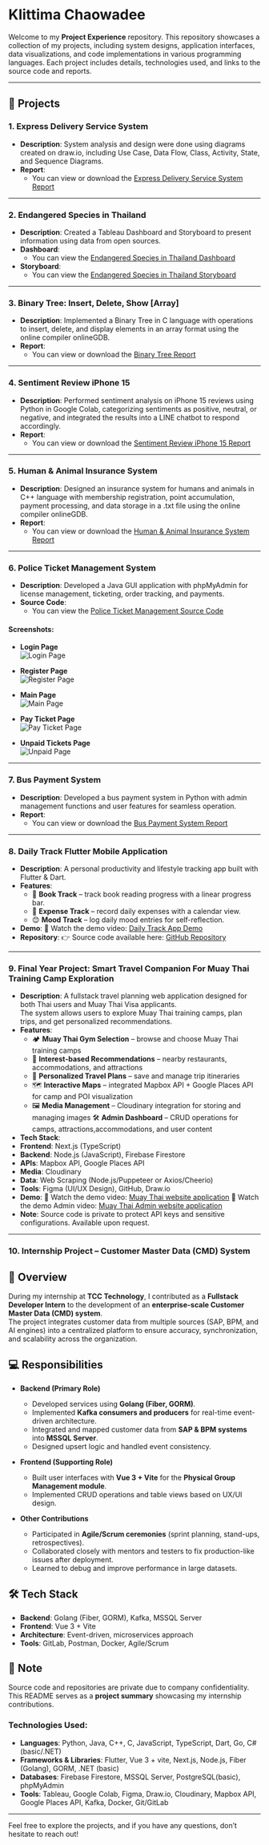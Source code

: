 # Klittima Chaowadee

Welcome to my **Project Experience** repository. This repository showcases a collection of my projects, including system designs, application interfaces, data visualizations, and code implementations in various programming languages. Each project includes details, technologies used, and links to the source code and reports.

---

## 📂 Projects

### 1. **Express Delivery Service System**
- **Description**: System analysis and design were done using diagrams created on draw.io, including Use Case, Data Flow, Class, Activity, State, and Sequence Diagrams.
- **Report**: 
  - You can view or download the [Express Delivery Service System Report](https://github.com/anniemark2522/project-resume/blob/main/assests/files/POSTMANpdf.pdf)

---

### 2. **Endangered Species in Thailand**
- **Description**: Created a Tableau Dashboard and Storyboard to present information using data from open sources.
- **Dashboard**: 
  - You can view the [Endangered Species in Thailand Dashboard](https://public.tableau.com/app/profile/klittima.chaowadee/viz/AnimalDashBoard_17361767283310/Dashboard2)
- **Storyboard**: 
  - You can view the [Endangered Species in Thailand Storyboard](https://public.tableau.com/app/profile/klittima.chaowadee/viz/AnimalStoryBoard_17361775085950/Story1)

---

### 3. **Binary Tree: Insert, Delete, Show [Array]**
- **Description**: Implemented a Binary Tree in C language with operations to insert, delete, and display elements in an array format using the online compiler onlineGDB.
- **Report**: 
  - You can view or download the [Binary Tree Report](https://github.com/anniemark2522/project-resume/blob/main/assests/files/BinaryTree.pdf)

---

### 4. **Sentiment Review iPhone 15**
- **Description**: Performed sentiment analysis on iPhone 15 reviews using Python in Google Colab, categorizing sentiments as positive, neutral, or negative, and integrated the results into a LINE chatbot to respond accordingly.
- **Report**: 
  - You can view or download the [Sentiment Review iPhone 15 Report](https://github.com/anniemark2522/project-resume/blob/main/assests/files/TheLibrary.pdf)

---

### 5. **Human & Animal Insurance System**
- **Description**: Designed an insurance system for humans and animals in C++ language with membership registration, point accumulation, payment processing, and data storage in a .txt file using the online compiler onlineGDB.
- **Report**: 
  - You can view or download the [Human & Animal Insurance System Report](https://github.com/anniemark2522/project-resume/blob/main/assests/files/Insurance.pdf)

---

### 6. **Police Ticket Management System**
- **Description**: Developed a Java GUI application with phpMyAdmin for license management, ticketing, order tracking, and payments.
- **Source Code**: 
  - You can view the [Police Ticket Management Source Code](https://github.com/anniemark2522/project-resume/tree/main/myapp/src/myapp)

#### **Screenshots:**
- **Login Page**  
  ![Login Page](https://github.com/anniemark2522/project-resume/blob/main/assests/images/login.png)
  
- **Register Page**  
  ![Register Page](https://github.com/anniemark2522/project-resume/blob/main/assests/images/register.png)

- **Main Page**  
  ![Main Page](https://github.com/anniemark2522/project-resume/blob/main/assests/images/menu.png)

- **Pay Ticket Page**  
  ![Pay Ticket Page](https://github.com/anniemark2522/project-resume/blob/main/assests/images/payticket.png)

- **Unpaid Tickets Page**  
  ![Unpaid Page](https://github.com/anniemark2522/project-resume/blob/main/assests/images/unpaid.png)

---

### 7. **Bus Payment System**
- **Description**: Developed a bus payment system in Python with admin management functions and user features for seamless operation.
- **Report**: 
  - You can view or download the [Bus Payment System Report](https://github.com/anniemark2522/project-resume/blob/main/assests/files/bus_payment_system_FULL.pdf)

---
### 8. **Daily Track Flutter Mobile Application**
- **Description**: A personal productivity and lifestyle tracking app built with Flutter & Dart.
- **Features**: 
  - 📖 **Book Track** – track book reading progress with a linear progress bar.
  - 💸 **Expense Track** – record daily expenses with a calendar view.
  - 😊 **Mood Track** – log daily mood entries for self-reflection.
- **Demo**:
🎥 Watch the demo video: [Daily Track App Demo](assests/clip/RecordDailytrack.mp4)
- **Repository**:
👉 Source code available here: [GitHub Repository](https://github.com/anniemark2522/projectflutter)

---
### 9. **Final Year Project: Smart Travel Companion For Muay Thai Training Camp Exploration**
- **Description**: A fullstack travel planning web application designed for both Thai users and Muay Thai Visa applicants.  
The system allows users to explore Muay Thai training camps, plan trips, and get personalized recommendations.
- **Features**: 
  - 🏕️ **Muay Thai Gym Selection** – browse and choose Muay Thai training camps
  - 🎯 **Interest-based Recommendations** – nearby restaurants, accommodations, and attractions
  - 📑 **Personalized Travel Plans** – save and manage trip itineraries
  - 🗺️ **Interactive Maps** – integrated Mapbox API + Google Places API for camp and POI visualization
  - 🖼️ **Media Management** – Cloudinary integration for storing and managing images
  🛠️ **Admin Dashboard** – CRUD operations for camps, attractions,accommodations, and user content
 - **Tech Stack**:  
  - **Frontend**: Next.js (TypeScript)  
  - **Backend**: Node.js (JavaScript), Firebase Firestore  
  - **APIs**: Mapbox API, Google Places API  
  - **Media**: Cloudinary  
  - **Data**: Web Scraping (Node.js/Puppeteer or Axios/Cheerio)  
  - **Tools**: Figma (UI/UX Design), GitHub, Draw.io 
 - **Demo**:
🎥 Watch the demo video: [Muay Thai website application](https://drive.google.com/file/d/15wg53M8DmUlytEe5KhqCLQU7HQbAEY_x/view?usp=sharing)
🎥 Watch the demo Admin video: [Muay Thai Admin website application](https://drive.google.com/file/d/10dgVvy98_mu_or1r8qoe_Pw-t5zsYZwH/view?usp=sharing)
- **Note**: Source code is private to protect API keys and sensitive configurations. Available upon request.

---
### 10. **Internship Project – Customer Master Data (CMD) System**

## 📌 Overview
During my internship at **TCC Technology**, I contributed as a **Fullstack Developer Intern** to the development of an **enterprise-scale Customer Master Data (CMD) system**.  
The project integrates customer data from multiple sources (SAP, BPM, and AI engines) into a centralized platform to ensure accuracy, synchronization, and scalability across the organization.

## 💻 Responsibilities
- **Backend (Primary Role)**  
  - Developed services using **Golang (Fiber, GORM)**.  
  - Implemented **Kafka consumers and producers** for real-time event-driven architecture.  
  - Integrated and mapped customer data from **SAP & BPM systems** into **MSSQL Server**.  
  - Designed upsert logic and handled event consistency.  

- **Frontend (Supporting Role)**  
  - Built user interfaces with **Vue 3 + Vite** for the **Physical Group Management module**.  
  - Implemented CRUD operations and table views based on UX/UI design.  

- **Other Contributions**  
  - Participated in **Agile/Scrum ceremonies** (sprint planning, stand-ups, retrospectives).  
  - Collaborated closely with mentors and testers to fix production-like issues after deployment.  
  - Learned to debug and improve performance in large datasets.  

## 🛠️ Tech Stack
- **Backend**: Golang (Fiber, GORM), Kafka, MSSQL Server  
- **Frontend**: Vue 3 + Vite  
- **Architecture**: Event-driven, microservices approach  
- **Tools**: GitLab, Postman, Docker, Agile/Scrum  

## 🚫 Note
Source code and repositories are private due to company confidentiality.  
This README serves as a **project summary** showcasing my internship contributions.


### Technologies Used:
- **Languages**: Python, Java, C++, C, JavaScript, TypeScript, Dart, Go, C# (basic/.NET)
- **Frameworks & Libraries**: Flutter, Vue 3 + vite, Next.js, Node.js, Fiber (Golang), GORM, .NET (basic)
- **Databases**: Firebase Firestore, MSSQL Server, PostgreSQL(basic), phpMyAdmin 
- **Tools**: Tableau, Google Colab, Figma, Draw.io, Cloudinary, Mapbox API, Google Places API, Kafka, Docker, Git/GitLab

---

Feel free to explore the projects, and if you have any questions, don’t hesitate to reach out!

